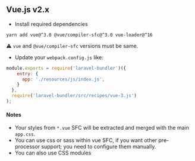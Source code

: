 ## Vue.js v2.x

* Install required dependencies 
```
yarn add vue@^3.0 @vue/compiler-sfc@^3.0 vue-loader@^16
```
:warning: `vue` and `@vue/compiler-sfc` versions must be same. 

* Update your `webpack.config.js` like:
```js
module.exports = require('laravel-bundler')({
    entry: {
      app: './resources/js/index.js',
    }
  },
  require('laravel-bundler/src/recipes/vue-3.js')
);
```

#### Notes
* Your styles from `*.vue` SFC will be extracted and merged with the main `app.css`.
* You can use css or sass within vue SFC, if you want other pre-processor support; you need to configure them manually.
* You can also use CSS modules
